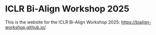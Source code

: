 # ICLR Bi-Align Workshop 2025

This is the website for the ICLR Bi-Align Workshop 2025: https://bialign-workshop.github.io/.
<!-- 
## dev

```sh
npm install
npm run start
# visit at localhost:3000
```

If you only want to change certain information for our workshop, please feel free to directly edit [this file](https://bialign-workshop.github.io/), or ping Hua.

## publish

```sh
npm run deploy
# visit at https://bialign-workshop.github.io/
``` -->
